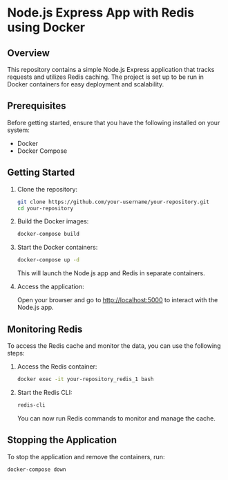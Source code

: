 # Node.js Express App with Redis using Docker

## Overview

This repository contains a simple Node.js Express application that tracks requests and utilizes Redis caching. The project is set up to be run in Docker containers for easy deployment and scalability.

## Prerequisites

Before getting started, ensure that you have the following installed on your system:

- Docker
- Docker Compose

## Getting Started

1. Clone the repository:

    ```bash
    git clone https://github.com/your-username/your-repository.git
    cd your-repository
    ```

2. Build the Docker images:

    ```bash
    docker-compose build
    ```

3. Start the Docker containers:

    ```bash
    docker-compose up -d
    ```

   This will launch the Node.js app and Redis in separate containers.

4. Access the application:

   Open your browser and go to [http://localhost:5000](http://localhost:5000) to interact with the Node.js app.

## Monitoring Redis

To access the Redis cache and monitor the data, you can use the following steps:

1. Access the Redis container:

    ```bash
    docker exec -it your-repository_redis_1 bash
    ```

2. Start the Redis CLI:

    ```bash
    redis-cli
    ```

   You can now run Redis commands to monitor and manage the cache.

## Stopping the Application

To stop the application and remove the containers, run:

```bash
docker-compose down
